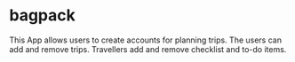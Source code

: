 # bagpack
This App allows users to create accounts for planning trips.
The users can add and remove trips.
Travellers add and remove checklist and to-do items.
